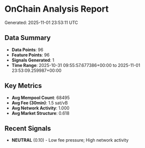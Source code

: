 # OnChain Analysis Report
Generated: 2025-11-01 23:53:11 UTC

## Data Summary
- **Data Points**: 96
- **Feature Points**: 96
- **Signals Generated**: 1
- **Time Range**: 2025-10-31 09:55:57.677386+00:00 to 2025-11-01 23:53:09.259987+00:00

## Key Metrics
- **Avg Mempool Count**: 68495
- **Avg Fee (30min)**: 1.5 sat/vB
- **Avg Network Activity**: 1.000
- **Avg Market Structure**: 0.618

## Recent Signals
- **NEUTRAL** (0.10) - Low fee pressure; High network activity
